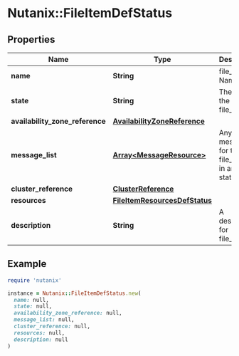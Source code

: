# Nutanix::FileItemDefStatus

## Properties

| Name | Type | Description | Notes |
| ---- | ---- | ----------- | ----- |
| **name** | **String** | file_item Name. |  |
| **state** | **String** | The state of the file_item. | [optional] |
| **availability_zone_reference** | [**AvailabilityZoneReference**](AvailabilityZoneReference.md) |  | [optional] |
| **message_list** | [**Array&lt;MessageResource&gt;**](MessageResource.md) | Any error messages for the file_item, if in an error state. | [optional] |
| **cluster_reference** | [**ClusterReference**](ClusterReference.md) |  | [optional] |
| **resources** | [**FileItemResourcesDefStatus**](FileItemResourcesDefStatus.md) |  |  |
| **description** | **String** | A description for file_item. | [optional] |

## Example

```ruby
require 'nutanix'

instance = Nutanix::FileItemDefStatus.new(
  name: null,
  state: null,
  availability_zone_reference: null,
  message_list: null,
  cluster_reference: null,
  resources: null,
  description: null
)
```

